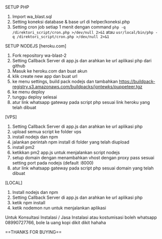 SETUP PHP
1. Import wa_blast.sql
2. Setting koneksi database & base url di helper/koneksi.php
3. Setting cron job setiap 1 menit dengan command
	`php -q /direktori_script/cron.php >/dev/null 2>&1` atau
	`usr/local/bin/php -q /direktori_script/cron.php >/dev/null 2>&1`


SETUP NODEJS
[heroku.com]
1. Fork repository wa-blast-2
2. Setting Callback Server di app.js dan arahkan ke url aplikasi php dari github
3. Masuk ke heroku.com dan buat akun
4. klik create new app dan buat url
5. ke menu settings, build pack nodejs dan tambahkan https://buildpack-registry.s3.amazonaws.com/buildpacks/jontewks/puppeteer.tgz
6. ke menu deploy
7. tunggu deploy selesai
8. atur link whatsapp gateway pada script php sesuai link heroku yang telah dibuat

[VPS]
1. Setting Callback Server di app.js dan arahkan ke url aplikasi php
2. upload semua script ke folder vps
3. install nodejs dan npm
4. jalankan perintah npm install di folder yang telah diupload
5. install pm2
6. ketikkan pm2 app.js untuk menjalankan script nodejs
7. setup domain dengan menambahkan vhost dengan proxy pass sesuai setting port pada nodejs (default :8000)
8. atur link whatsapp gateway pada script php sesuai domain yang telah dibuat

[LOCAL]
1. Install nodejs dan npm
2. Setting Callback Server di app.js dan arahkan ke url aplikasi php
3. ketik npm install
3. ketik nodemon run untuk menjalankan aplikasi

Untuk Konsultasi Instalasi / Jasa Instalasi atau kostumisasi boleh whatsapp 08990727766, bole la uang kopi dikit dikit hahaha

==THANKS FOR BUYING==
